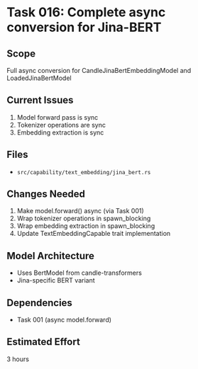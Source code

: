 # Task 016: Complete async conversion for Jina-BERT

## Scope
Full async conversion for CandleJinaBertEmbeddingModel and LoadedJinaBertModel

## Current Issues
1. Model forward pass is sync
2. Tokenizer operations are sync
3. Embedding extraction is sync

## Files
- `src/capability/text_embedding/jina_bert.rs`

## Changes Needed
1. Make model.forward() async (via Task 001)
2. Wrap tokenizer operations in spawn_blocking
3. Wrap embedding extraction in spawn_blocking
4. Update TextEmbeddingCapable trait implementation

## Model Architecture
- Uses BertModel from candle-transformers
- Jina-specific BERT variant

## Dependencies
- Task 001 (async model.forward)

## Estimated Effort
3 hours
